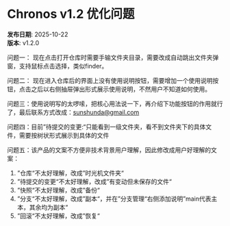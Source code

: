 # Chronos v1.2 优化问题

**发布日期**: 2025-10-22  
**版本**: v1.2.0

问题一：
现在点击打开仓库时需要手输文件夹目录，需要改成自动跳出文件夹弹窗，支持鼠标点击选择，类似finder。

问题二：
现在进入仓库后的界面上没有使用说明按钮，需要增加一个使用说明按钮，点击之后以右侧抽屉弹出形式展示使用说明，不然用户不知道如何使用。

问题三：使用说明写的太啰嗦，把核心用法说一下，再介绍下功能按钮的作用就行了，最后联系方式改成：sunshunda@gmail.com

问题四：目前”待提交的变更:“只能看到一级文件夹，看不到文件夹下的具体文件，需要按树状形式展示到具体的文件

问题五：该产品的文案不方便非技术背景用户理解，因此修改成用户好理解的文案：
1. ”仓库“不太好理解，改成”时光机文件夹“
2. ”待提交的变更“不太好理解，改成”有变动但未保存的文件“
3. ”快照“不太好理解，改成”备份“
4. ”分支“不太好理解，改成”副本“，并在”分支管理“右侧添加说明”main代表主本，其余均为副本“
5. ”回滚“不太好理解，改成”恢复“